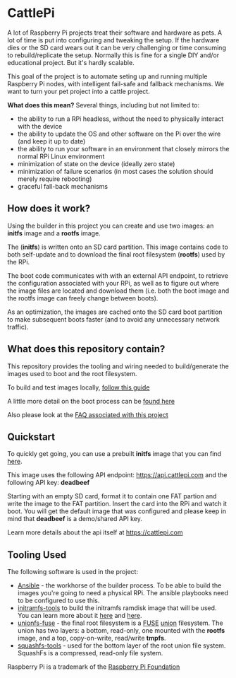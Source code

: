 # CattlePi
A lot of Raspberry Pi projects treat their software and hardware as pets. A lot of time is put into configuring and tweaking the setup. If the hardware dies or the SD card wears out it can be very challenging or time consuming to rebuild/replicate the setup. Normally this is fine for a single DIY and/or educational project. But it's hardly scalable. 

This goal of the project is to automate seting up and running multiple Raspberry Pi nodes, with intelligent fail-safe and fallback mechanisms. We want to turn your pet project into a cattle project. 

**What does this mean?** Several things, including but not limited to:
 * the ability to run a RPi headless, without the need to physically interact with the device 
 * the ability to update the OS and other software on the Pi over the wire (and keep it up to date)
 * the ability to run your software in an environment that closely mirrors the normal RPi Linux environment
 * minimization of state on the device (ideally zero state)
 * minimization of failure scenarios (in most cases the solution should merely require rebooting)
 * graceful fall-back mechanisms

## How does it work?
Using the builder in this project you can create and use two images: an **initfs** image and a **rootfs** image.

The (**initfs**) is written onto an SD card partition. This image contains code to both self-update and to download the final root filesystem (**rootfs**) used by the RPi. 

The boot code communicates with with an external API endpoint, to retrieve the configuration associated with your RPi, as well as to figure out where the image files are located and download them (i.e. both the boot image and the rootfs image can freely change between boots).

As an optimization, the images are cached onto the SD card boot partition to make subsequent boots faster (and to avoid any unnecessary network traffic).

## What does this repository contain?
This repository provides the tooling and wiring needed to build/generate the images used to boot and the root filesystem. 

To build and test images locally, [follow this guide](https://github.com/cattlepi/cattlepi/blob/master/doc/BUILDING.md)

A little more detail on the boot process can be [found here](https://cattlepi.com/flow/)

Also please look at the [FAQ associated with this project](https://github.com/cattlepi/cattlepi/blob/master/doc/FAQ.md)

## Quickstart
To quickly get going, you can use a prebuilt **initfs** image that you can find [here](https://api.cattlepi.com/images/global/raspbian-lite/2018-06-29/v2/initramfs.tgz?apiKey=deadbeef).  

This image uses the following API endpoint: https://api.cattlepi.com and the following API key: **deadbeef**   

Starting with an empty SD card, format it to contain one FAT partion and write the image to the FAT partition. Insert the card into the RPi and watch it boot. You will get the default image that was configured and please keep in mind that **deadbeef** is a demo/shared API key. 

Learn more details about the api itself at https://cattlepi.com

## Tooling Used
The following software is used in the project: 
 * [Ansible](https://docs.ansible.com/ansible/latest/index.html) - the workhorse of the builder process. To be able to build the images you're going to need a physical RPi. The ansible playbooks need to be configured to use this.
 * [initramfs-tools](https://manpages.debian.org/jessie/initramfs-tools/initramfs-tools.8.en.html) to build the initramfs ramdisk image that will be used. You can learn more about it [here](https://www.kernel.org/doc/Documentation/early-userspace/README) and [here](https://archive.is/20130104033427/http://www.linuxfordevices.com/c/a/Linux-For-Devices-Articles/Introducing-initramfs-a-new-model-for-initial-RAM-disks/).
 * [unionfs-fuse](http://manpages.ubuntu.com/manpages/trusty/man8/unionfs-fuse.8.html) - the final root filesystem is a [FUSE](https://en.wikipedia.org/wiki/Filesystem_in_Userspace) [union](https://en.wikipedia.org/wiki/UnionFS) filesystem. The union has two layers: a bottom, read-only, one mounted with the **rootfs** image, and a top, copy-on-write, read/write **tmpfs**.
 * [squashfs-tools](http://tldp.org/HOWTO/SquashFS-HOWTO/index.html) - used for the bottom layer of the root union file system. SquashFs is a compressed, read-only file system. 


Raspberry Pi is a trademark of the [Raspberry Pi Foundation](https://www.raspberrypi.org/)
 
